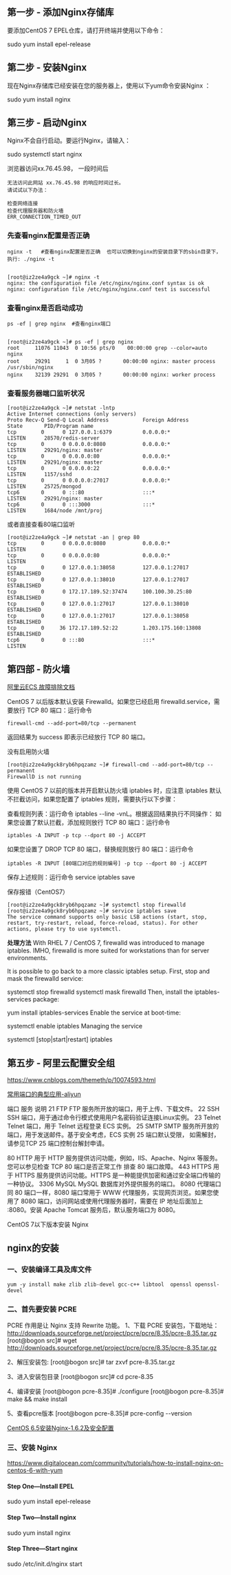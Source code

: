 ## 第一步 - 添加Nginx存储库
要添加CentOS 7 EPEL仓库，请打开终端并使用以下命令：

sudo yum install epel-release

## 第二步 - 安装Nginx
现在Nginx存储库已经安装在您的服务器上，使用以下yum命令安装Nginx ：

sudo yum install nginx

## 第三步 - 启动Nginx
Nginx不会自行启动。要运行Nginx，请输入：

sudo systemctl start nginx

浏览器访问xx.76.45.98， 一段时间后
```
无法访问此网站 xx.76.45.98 的响应时间过长。
请试试以下办法：

检查网络连接
检查代理服务器和防火墙
ERR_CONNECTION_TIMED_OUT
```

### 先查看nginx配置是否正确 
```
nginx -t   #查看nginx配置是否正确  也可以切换到nginx的安装目录下的sbin目录下，执行: ./nginx -t


[root@iz2ze4a9gck ~]# nginx -t
nginx: the configuration file /etc/nginx/nginx.conf syntax is ok
nginx: configuration file /etc/nginx/nginx.conf test is successful
```

### 查看nginx是否启动成功
```
ps -ef | grep nginx  #查看nginx端口


[root@iz2ze4a9gck ~]# ps -ef | grep nginx
root     11076 11043  0 10:56 pts/0    00:00:00 grep --color=auto nginx
root     29291     1  0 3月05 ?       00:00:00 nginx: master process /usr/sbin/nginx
nginx    32139 29291  0 3月05 ?       00:00:00 nginx: worker process
```

### 查看服务器端口监听状况
```
[root@iz2ze4a9gck ~]# netstat -lntp
Active Internet connections (only servers)
Proto Recv-Q Send-Q Local Address           Foreign Address         State       PID/Program name
tcp        0      0 127.0.0.1:6379          0.0.0.0:*               LISTEN      28570/redis-server
tcp        0      0 0.0.0.0:8080            0.0.0.0:*               LISTEN      29291/nginx: master
tcp        0      0 0.0.0.0:80              0.0.0.0:*               LISTEN      29291/nginx: master
tcp        0      0 0.0.0.0:22              0.0.0.0:*               LISTEN      1157/sshd
tcp        0      0 0.0.0.0:27017           0.0.0.0:*               LISTEN      25725/mongod
tcp6       0      0 :::80                   :::*                    LISTEN      29291/nginx: master
tcp6       0      0 :::3000                 :::*                    LISTEN      1684/node /mnt/proj
```
或者直接查看80端口监听
```
[root@iz2ze4a9gck ~]# netstat -an | grep 80
tcp        0      0 0.0.0.0:8080            0.0.0.0:*               LISTEN
tcp        0      0 0.0.0.0:80              0.0.0.0:*               LISTEN
tcp        0      0 127.0.0.1:38058         127.0.0.1:27017         ESTABLISHED
tcp        0      0 127.0.0.1:38010         127.0.0.1:27017         ESTABLISHED
tcp        0      0 172.17.189.52:37474     100.100.30.25:80        ESTABLISHED
tcp        0      0 127.0.0.1:27017         127.0.0.1:38010         ESTABLISHED
tcp        0      0 127.0.0.1:27017         127.0.0.1:38058         ESTABLISHED
tcp        0     36 172.17.189.52:22        1.203.175.160:13808     ESTABLISHED
tcp6       0      0 :::80                   :::*                    LISTEN
```

## 第四部 - 防火墙
[阿里云ECS 故障排除文档](https://help.aliyun.com/knowledge_detail/59367.html#centos)

CentOS 7 以后版本默认安装 Firewalld。如果您已经启用 firewalld.service，需要放行 TCP 80 端口：运行命令 
```
firewall-cmd --add-port=80/tcp --permanent
```
返回结果为 success 即表示已经放行 TCP 80 端口。

没有启用防火墙
```
[root@iz2ze4a9gck8ryb6hpqzamz ~]# firewall-cmd --add-port=80/tcp --permanent
FirewallD is not running
```

使用 CentOS 7 以前的版本并开启默认防火墙 iptables 时，应注意 iptables 默认不拦截访问，如果您配置了 iptables 规则，需要执行以下步骤：

查看规则列表：运行命令 iptables --line -vnL。根据返回结果执行不同操作：
如果您设置了默认拦截，添加规则放行 TCP 80 端口：运行命令
```
iptables -A INPUT -p tcp --dport 80 -j ACCEPT
```
如果您设置了 DROP TCP 80 端口，替换规则放行 80 端口：运行命令 
```
iptables -R INPUT [80端口对应的规则编号] -p tcp --dport 80 -j ACCEPT
```
保存上述规则：运行命令 service iptables save


保存报错（CentOS7）
```
[root@iz2ze4a9gck8ryb6hpqzamz ~]# systemctl stop firewalld
[root@iz2ze4a9gck8ryb6hpqzamz ~]# service iptables save
The service command supports only basic LSB actions (start, stop, restart, try-restart, reload, force-reload, status). For other actions, please try to use systemctl.
```

**处理方法**
With RHEL 7 / CentOS 7, firewalld was introduced to manage iptables. IMHO, firewalld is more suited for workstations than for server environments.

It is possible to go back to a more classic iptables setup. First, stop and mask the firewalld service:
 

systemctl stop firewalld
systemctl mask firewalld
Then, install the iptables-services package:

yum install iptables-services
Enable the service at boot-time:

systemctl enable iptables
Managing the service

systemctl [stop|start|restart] iptables

## 第五步 - 阿里云配置安全组
https://www.cnblogs.com/themeth/p/10074593.html

[常用端口的典型应用-aliyun](https://help.aliyun.com/knowledge_detail/40724.html#concept-gbt-s21-ydb)

端口	服务	说明
21	    FTP				FTP 服务所开放的端口，用于上传、下载文件。
22	    SSH				SSH 端口，用于通过命令行模式使用用户名密码验证连接Linux实例。
23	    Telnet			Telnet 端口，用于 Telnet 远程登录 ECS 实例。
25	    SMTP			SMTP 服务所开放的端口，用于发送邮件。基于安全考虑，ECS 实例 25 端口默认受限，
	    				如需解封，请参见TCP 25 		端口控制台解封申请。
    
80	    HTTP			用于 HTTP 服务提供访问功能，例如，IIS、Apache、Nginx 等服务。
	    				您可以参见检查 TCP 80 端口是否正常工作 排查 80 端口故障。
443	    HTTPS	        用于 HTTPS 服务提供访问功能。HTTPS 是一种能提供加密和通过安全端口传输的一种协议。
3306	MySQL			MySQL 数据库对外提供服务的端口。
8080					代理端口	同 80 端口一样，8080 端口常用于 WWW 代理服务，实现网页浏览。如果您使用了 8080 
						端口，访问网站或使用代理服务器时，需要在 IP 地址后面加上 :8080。安装 Apache Tomcat 服务后，默认服务端口为 8080。



CentOS 7以下版本安装 Nginx
## nginx的安装
### 一、安装编译工具及库文件
	yum -y install make zlib zlib-devel gcc-c++ libtool  openssl openssl-devel

### 二、首先要安装 PCRE
PCRE 作用是让 Nginx 支持 Rewrite 功能。
1、下载 PCRE 安装包，下载地址： http://downloads.sourceforge.net/project/pcre/pcre/8.35/pcre-8.35.tar.gz
[root@bogon src]# wget http://downloads.sourceforge.net/project/pcre/pcre/8.35/pcre-8.35.tar.gz

2、解压安装包:
[root@bogon src]# tar zxvf pcre-8.35.tar.gz

3、进入安装包目录
[root@bogon src]# cd pcre-8.35

4、编译安装 
[root@bogon pcre-8.35]# ./configure
[root@bogon pcre-8.35]# make && make install

5、查看pcre版本
[root@bogon pcre-8.35]# pcre-config --version

[CentOS 6.5安装Nginx-1.6.2及安全配置](https://www.linuxidc.com/Linux/2016-12/137984.htm)
### 三、安装 Nginx  
https://www.digitalocean.com/community/tutorials/how-to-install-nginx-on-centos-6-with-yum
#### Step One—Install EPEL
sudo yum install epel-release

#### Step Two—Install nginx
sudo yum install nginx

#### Step Three—Start nginx
sudo /etc/init.d/nginx start









